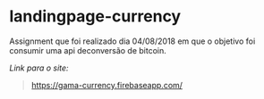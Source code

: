 # landingpage-currency

Assignment que foi realizado dia 04/08/2018 em que o objetivo foi consumir uma api deconversão de bitcoin.

*Link para o site:*
>https://gama-currency.firebaseapp.com/